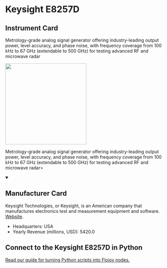 
# Keysight E8257D

## Instrument Card

<div className="flex">

<div>

Metrology-grade analog signal generator offering industry-leading output power, level accuracy, and phase noise, with frequency coverage from 100 kHz to 67 GHz (extendable to 500 GHz) for testing advanced RF and microwave radar

</div>

<img width="256" src="https://v5.airtableusercontent.com/v1/19/19/1691539200000/8Uvia81FRQKa_fWQI4xZEA/W4Lp4QZ2-AEYHAl1QkkVgBMmFubGlNfkXbfY5Fr9oHClt_A1hQ-1pqNmYhYputbhgNuQ9uEQDSe-wAxAETk8FncJph1S5ElRFTRQtl9xXkY/OZaIk46WAGYC0EyEwbo0fU6vlWOhLlGri6lb4F3Z6bU"/>

</div>

Metrology-grade analog signal generator offering industry-leading output power, level accuracy, and phase noise, with frequency coverage from 100 kHz to 67 GHz (extendable to 500 GHz) for testing advanced RF and microwave radar>

<details open>
<summary><h2>Manufacturer Card</h2></summary>

Keysight Technologies, or Keysight, is an American company that manufactures electronics test and measurement equipment and software. <a href="https://www.keysight.com/us/en/home.html">Website</a>.

<ul>
  <li>Headquarters: USA</li>
  <li>Yearly Revenue (millions, USD): 5420.0</li>
</ul>
</details>

## Connect to the Keysight E8257D in Python

[Read our guide for turning Python scripts into Flojoy nodes.](https://docs.flojoy.ai/custom-nodes/creating-custom-node/)


